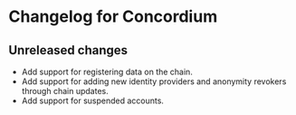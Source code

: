 # Changelog for Concordium

## Unreleased changes
- Add support for registering data on the chain.
- Add support for adding new identity providers and anonymity revokers through
  chain updates.
- Add support for suspended accounts.
